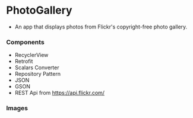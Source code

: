 # PhotoGallery

- An app that displays photos from Flickr's copyright-free photo gallery.

### Components
 
- RecyclerView
- Retrofit
- Scalars Converter
- Repository Pattern
- JSON
- GSON
- REST Api from https://api.flickr.com/

### Images

